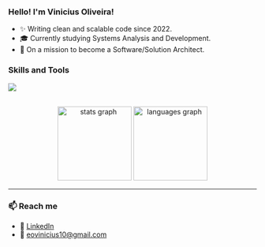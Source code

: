 ### Hello! I'm Vinicius Oliveira!

- ✨ Writing clean and scalable code since 2022.
- 🎓 Currently studying Systems Analysis and Development.
- 🎯 On a mission to become a Software/Solution Architect.

###

###

<h3>
    Skills and Tools
</h3>

<p align="left">
    <img src="https://skillicons.dev/icons?i=vscode,cs,dotnet,golang,docker,nodejs,typescript,git,github,azure,aws" />
</p>

<br clear="both">

<div align="center">
  <img src="https://github-readme-stats.vercel.app/api?username=eovinicius&hide_title=false&hide_rank=false&show_icons=true&include_all_commits=true&count_private=true&disable_animations=false&theme=github_dark&locale=en&hide_border=false&order=1" height="150" alt="stats graph"  />
  <img src="https://github-readme-stats.vercel.app/api/top-langs?username=eovinicius&locale=en&hide_title=false&layout=compact&card_width=320&langs_count=3&theme=github_dark&hide_border=false&order=2" height="150" alt="languages graph"  />
</div>

---

<h3>📫 Reach me</h3>

- 💼 [LinkedIn](https://linkedin.com/in/eovinicius)
- 📧 eovinicius10@gmail.com
